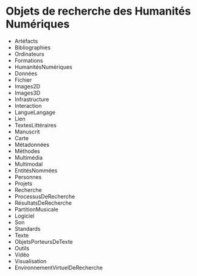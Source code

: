 Objets de recherche des Humanités Numériques
============================================

* Artéfacts
* Bibliographies
* Ordinateurs
* Formations
* HumanitésNumériques
* Données
* Fichier
* Images2D
* Images3D
* Infrastructure
* Interaction
* LangueLangage
* Lien
* TextesLittéraires
* Manuscrit
* Carte
* Métadonnées
* Méthodes
* Multimédia
* Multimodal
* EntitésNommées
* Personnes
* Projets
* Recherche
* ProcessusDeRecherche
* RésultatsDeRecherche
* PartitionMusicale
* Logiciel
* Son
* Standards
* Texte
* ObjetsPorteursDeTexte
* Outils
* Vidéo
* Visualisation
* EnvironnementVirtuelDeRecherche

